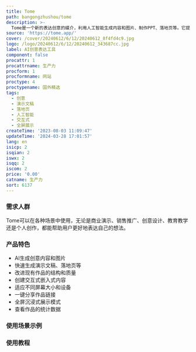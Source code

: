 ```yaml
---
title: Tome
path: bangongzhushou/tome
description: >-
  Tome是一个新的表达创意的媒介，利用人工智能生成内容和图片、制作PPT、落地页等。它提供了多种AI功能，帮助用户更好地表达想法，快速生成多种形式的创意作品。Tome适用于各种场景，可以帮助个人、企业和教育机构提高工作效率和表达能力。
source: 'https://tome.app/'
cover: /cover/20240612/6/12/20240612_8f4fd4c9.jpg
logo: /logo/20240612/6/12/20240612_343687cc.jpg
label: AI创意表达工具
component: false
procattr: 1
procattrname: 生产力
procform: 1
procformname: 网站
proctype: 4
proctypename: 国外精选
tags:
  - 创意
  - 演示文稿
  - 落地页
  - 人工智能
  - 交互式
  - 全屏展示
createTime: '2023-08-03 11:09:47'
updateTime: '2024-03-28 17:01:57'
lang: en
isicp: 2
isqian: 2
iswx: 2
isqq: 2
iscom: 2
price: '0.00'
catname: 生产力
sort: 6137
---
```




### 需求人群
Tome可以在各种场景中使用，无论是商业演示、销售推广、创意设计、教育教学还是个人创作，都能帮助用户更好地表达自己的想法。

### 产品特色
- AI生成创意内容和图片
- 快速生成演示文稿、落地页等
- 改进现有作品的结构和质量
- 创建交互式嵌入式内容
- 适应不同屏幕大小和设备
- 一键分享作品链接
- 全屏沉浸式展示模式
- 查看作品的统计数据

### 使用场景示例


### 使用教程


  
